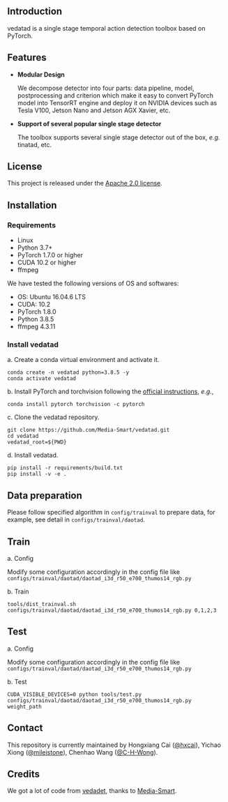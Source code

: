 ## Introduction
vedatad is a single stage temporal action detection toolbox based on PyTorch.

## Features

- **Modular Design**

  We decompose detector into four parts: data pipeline, model, postprocessing and criterion which make it easy to convert PyTorch model into TensorRT engine and deploy it on NVIDIA devices such as Tesla V100, Jetson Nano and Jetson AGX Xavier, etc.

- **Support of several popular single stage detector**

  The toolbox supports several single stage detector out of the box, *e.g.* tinatad, etc.

## License

This project is released under the [Apache 2.0 license](LICENSE).

## Installation
### Requirements

- Linux
- Python 3.7+
- PyTorch 1.7.0 or higher
- CUDA 10.2 or higher
- ffmpeg

We have tested the following versions of OS and softwares:

- OS: Ubuntu 16.04.6 LTS
- CUDA: 10.2
- PyTorch 1.8.0
- Python 3.8.5
- ffmpeg 4.3.11

### Install vedatad

a. Create a conda virtual environment and activate it.

```shell
conda create -n vedatad python=3.8.5 -y
conda activate vedatad
```

b. Install PyTorch and torchvision following the [official instructions](https://pytorch.org/), *e.g.*,

```shell
conda install pytorch torchvision -c pytorch
```

c. Clone the vedatad repository.

```shell
git clone https://github.com/Media-Smart/vedatad.git
cd vedatad
vedatad_root=${PWD}
```

d. Install vedatad.

```shell
pip install -r requirements/build.txt
pip install -v -e .
```

## Data preparation

Please follow specified algorithm in `config/trainval` to prepare data, for example, see detail in `configs/trainval/daotad`.

## Train

a. Config

Modify some configuration accordingly in the config file like `configs/trainval/daotad/daotad_i3d_r50_e700_thumos14_rgb.py`

b. Train
```shell
tools/dist_trainval.sh configs/trainval/daotad/daotad_i3d_r50_e700_thumos14_rgb.py 0,1,2,3
```

## Test

a. Config

Modify some configuration accordingly in the config file like `configs/trainval/daotad/daotad_i3d_r50_e700_thumos14_rgb.py`

b. Test
```shell
CUDA_VISIBLE_DEVICES=0 python tools/test.py configs/trainval/daotad/daotad_i3d_r50_e700_thumos14_rgb.py weight_path
```

## Contact

This repository is currently maintained by Hongxiang Cai ([@hxcai](http://github.com/hxcai)), Yichao Xiong ([@mileistone](https://github.com/mileistone)), Chenhao Wang ([@C-H-Wong](https://github.com/C-H-Wong)).

## Credits
We got a lot of code from [vedadet](https://github.com/Media-Smart/vedadet), thanks to [Media-Smart](https://github.com/Media-Smart).
